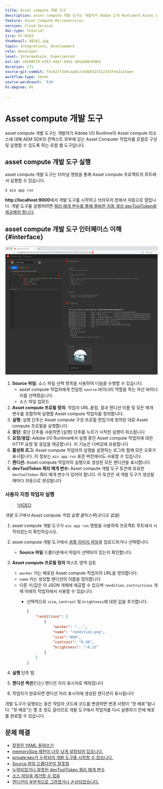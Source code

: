 ```yaml
---
title: Asset compute 개발 도구
description: asset compute 개발 도구는 개발자가 Adobe I/O Runtime의 Asset compute 리소스에 대해 AEM SDK의 컨텍스트 외부에 있는 Asset Computer 작업자를 로컬로 구성 및 실행할 수 있도록 하는 로컬 웹 도구입니다.
feature: Asset Compute Microservices
version: Cloud Service
doc-type: Tutorial
jira: KT-6283
thumbnail: 40241.jpg
topic: Integrations, Development
role: Developer
level: Intermediate, Experienced
exl-id: cbe08570-e353-4daf-94d1-a91a8d63406d
duration: 171
source-git-commit: f4c621f3a9caa8c2c64b8323312343fe421a5aee
workflow-type: tm+mt
source-wordcount: '534'
ht-degree: 0%

---
```


# Asset compute 개발 도구

asset compute 개발 도구는 개발자가 Adobe I/O Runtime의 Asset compute 리소스에 대해 AEM SDK의 컨텍스트 외부에 있는 Asset Computer 작업자를 로컬로 구성 및 실행할 수 있도록 하는 로컬 웹 도구입니다.

## asset compute 개발 도구 실행

asset compute 개발 도구는 터미널 명령을 통해 Asset compute 프로젝트의 루트에서 실행할 수 있습니다.

```
$ aio app run
```

__http://localhost:9000__&#x200B;에서 개발 도구를 시작하고 브라우저 창에서 자동으로 열립니다. 개발 도구를 실행하려면 [쿼리 매개 변수를 통해 올바른 자동 생성 devToolToken을 제공해야 합니다](#troubleshooting__devtooltoken).

## asset compute 개발 도구 인터페이스 이해{#interface}

![Asset compute 개발 도구](./assets/development-tool/asset-compute-dev-tool.png)

1. __Source 파일:__ 소스 파일 선택 항목을 사용하여 다음을 수행할 수 있습니다.
   + asset compute 작업자에게 전달된 `source` 바이너리 역할을 하는 자산 바이너리를 선택했습니다.
   + 소스 파일 업로드
1. __Asset compute 프로필 정의:__ 작업자 URL 끝점, 결과 렌디션 이름 및 모든 매개 변수를 포함하여 실행할 Asset compute 작업자를 정의합니다.
1. __실행:__ 실행 단추는 Asset compute 구성 프로필 편집기에 정의된 대로 Asset compute 프로필을 실행합니다
1. __중단:__ 중단 단추를 사용하면 [실행] 단추를 누르기 시작한 실행이 취소됩니다
1. __요청/응답:__ Adobe I/O Runtime에서 실행 중인 Asset compute 작업자에 대한 HTTP 요청 및 응답을 제공합니다. 이 기능은 디버깅에 유용합니다
1. __활성화 로그:__ Asset compute 작업자의 실행을 설명하는 로그와 함께 모든 오류가 표시됩니다. 이 정보는 `aio app run` 표준 버전에서도 사용할 수 있습니다.
1. __렌디션:__ Asset compute 작업자의 실행으로 생성된 모든 렌디션을 표시합니다
1. __devToolToken 쿼리 매개 변수:__ Asset compute 개발 도구 토큰에 유효한 `devToolToken` 쿼리 매개 변수가 있어야 합니다. 이 토큰은 새 개발 도구가 생성될 때마다 자동으로 생성됩니다

### 사용자 지정 작업자 실행

>[!VIDEO](https://video.tv.adobe.com/v/40241?quality=12&learn=on)

_개발 도구에서 Asset compute 작업 실행 클릭스루(오디오 없음)_

1. asset compute 개발 도구가 `aio app run` 명령을 사용하여 프로젝트 루트에서 시작되었는지 확인하십시오.
1. asset compute 개발 도구에서 [샘플 이미지 파일](../assets/samples/sample-file.jpg)을 업로드하거나 선택합니다.
   + __Source 파일__ 드롭다운에서 파일이 선택되어 있는지 확인합니다.
1. __Asset compute 프로필 정의__ 텍스트 영역 검토
   + `worker` 키는 배포된 Asset compute 작업자의 URL을 정의합니다.
   + `name` 키는 생성할 렌디션의 이름을 정의합니다
   + 다른 키/값은 이 JSON 개체에 제공할 수 있으며 `rendition.instructions` 개체 아래의 작업자에서 사용할 수 있습니다.
      + 선택적으로 `size`, `contrast` 및 `brightness`에 대한 값을 추가합니다.

        ```json
        {
            "renditions": [
                {
                    "worker": "...",
                    "name": "rendition.png",
                    "size":"800",
                    "contrast": "0.30",
                    "brightness": "-0.15"
                }
            ]
        }
        ```

1. __실행__ 단추 탭
1. __렌디션 섹션__&#x200B;은(는) 렌디션 자리 표시자로 채워집니다
1. 작업자가 완료되면 렌디션 자리 표시자에 생성된 렌디션이 표시됩니다

개발 도구가 실행되는 동안 작업자 코드에 코드를 변경하면 변경 사항이 &quot;핫 배포&quot;됩니다. &quot;핫 배포&quot;는 몇 초 정도 걸리므로 개발 도구에서 작업자를 다시 실행하기 전에 배포를 완료할 수 있습니다.

## 문제 해결

+ [잘못된 YAML 들여쓰기](../troubleshooting.md#incorrect-yaml-indentation)
+ [memorySize 제한이 너무 낮게 설정되어 있습니다.](../troubleshooting.md#memorysize-limit-is-set-too-low)
+ [private.key가 누락되어 개발 도구를 시작할 수 없습니다.](../troubleshooting.md#missing-private-key)
+ [Source 파일 드롭다운이 잘못됨](../troubleshooting.md#source-files-dropdown-incorrect)
+ [누락되었거나 잘못된 devToolToken 쿼리 매개 변수](../troubleshooting.md#missing-or-invalid-devtooltoken-query-parameter)
+ [소스 파일을 제거할 수 없음](../troubleshooting.md#unable-to-remove-source-files)
+ [렌디션이 부분적으로 그려졌거나 손상되었습니다.](../troubleshooting.md#rendition-returned-partially-drawn-or-corrupt)
